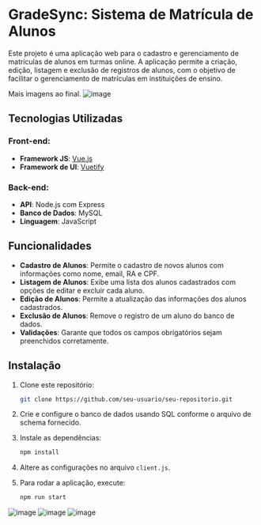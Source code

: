 # GradeSync: Sistema de Matrícula de Alunos

Este projeto é uma aplicação web para o cadastro e gerenciamento de matrículas de alunos em turmas online. A aplicação permite a criação, edição, listagem e exclusão de registros de alunos, com o objetivo de facilitar o gerenciamento de matrículas em instituições de ensino.

Mais imagens ao final.
![image](https://github.com/user-attachments/assets/6fa4b974-e14c-478a-ad01-50d1eab593bc)


## Tecnologias Utilizadas

### Front-end:
- **Framework JS**: [Vue.js](https://vuejs.org/)
- **Framework de UI**: [Vuetify](https://vuetifyjs.com/)

### Back-end:
- **API**: Node.js com Express
- **Banco de Dados**: MySQL
- **Linguagem**: JavaScript

## Funcionalidades

- **Cadastro de Alunos**: Permite o cadastro de novos alunos com informações como nome, email, RA e CPF.
- **Listagem de Alunos**: Exibe uma lista dos alunos cadastrados com opções de editar e excluir cada aluno.
- **Edição de Alunos**: Permite a atualização das informações dos alunos cadastrados.
- **Exclusão de Alunos**: Remove o registro de um aluno do banco de dados.
- **Validações**: Garante que todos os campos obrigatórios sejam preenchidos corretamente.


## Instalação

1. Clone este repositório:

    ```bash
    git clone https://github.com/seu-usuario/seu-repositorio.git
    ```

2. Crie e configure o banco de dados usando SQL conforme o arquivo de schema fornecido.

3. Instale as dependências:

    ```bash
    npm install
    ```

4. Altere as configurações no arquivo `client.js`.

5. Para rodar a aplicação, execute:

    ```bash
    npm run start
    ```

![image](https://github.com/user-attachments/assets/56357511-7477-4a54-adb4-938590d814f3)
![image](https://github.com/user-attachments/assets/43c6dc1e-b025-468b-947b-17a51480b682)
![image](https://github.com/user-attachments/assets/abb4ad71-9321-4f99-8849-fd88bbd7f2c5)


